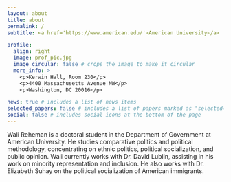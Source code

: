 ```yaml
---
layout: about
title: about
permalink: /
subtitle: <a href='https://www.american.edu/'>American University</a>

profile:
  align: right
  image: prof_pic.jpg
  image_circular: false # crops the image to make it circular
  more_info: >
    <p>Kerwin Hall, Room 230</p>
    <p>4400 Massachusetts Avenue NW</p>
    <p>Washington, DC 20016</p>

news: true # includes a list of news items
selected_papers: false # includes a list of papers marked as "selected={true}"
social: false # includes social icons at the bottom of the page
---
```


Wali Reheman is a doctoral student in the Department of Government at American University. He studies comparative politics and political methodology, concentrating on ethnic politics, political socialization, and public opinion. Wali currently works with Dr. David Lublin, assisting in his work on minority representation and inclusion. He also works with Dr. Elizabeth Suhay on the political socialization of American immigrants.
